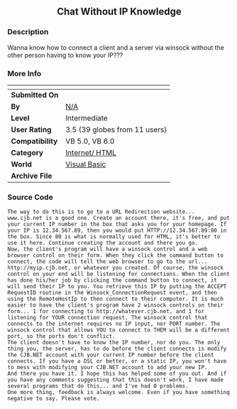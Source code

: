 ﻿<div align="center">

## Chat Without IP Knowledge


</div>

### Description

Wanna know how to connect a client and a server via winsock without the other person having to know your IP???
 
### More Info
 


<span>             |<span>
---                |---
**Submitted On**   |
**By**             |[N/A](https://github.com/Planet-Source-Code/PSCIndex/blob/master/ByAuthor/empty.md)
**Level**          |Intermediate
**User Rating**    |3.5 (39 globes from 11 users)
**Compatibility**  |VB 5\.0, VB 6\.0
**Category**       |[Internet/ HTML](https://github.com/Planet-Source-Code/PSCIndex/blob/master/ByCategory/internet-html__1-34.md)
**World**          |[Visual Basic](https://github.com/Planet-Source-Code/PSCIndex/blob/master/ByWorld/visual-basic.md)
**Archive File**   |[](https://github.com/Planet-Source-Code/chat-without-ip-knowledge__1-11443/archive/master.zip)





### Source Code

```
The way to do this is to go to a URL Redirection website... www.cjb.net is a good one. Create an account there, it's free, and put your current IP number in the box that asks you for your homepage. If your IP is 12.34.567.89, then you would put HTTP://12.34.567.89:80 in the box. Since 80 is what is normally used for HTML, it's better to use it here. Continue creating the account and there you go.
Now, the client's program will have a winsock control and a web browser control on their form. When they click the command button to connect, the code will tell the web browser to go to the url... http://myip.cjb.net, or whatever you created. Of course, the winsock control on your end will be listening for connections. When the client has done his/her job by clicking the command button to connect, it will send their IP to you. You retrieve this IP by putting the ACCEPT RequestID routine in the Winsock_ConnectionRequest event, and then using the RemoteHostIp to then connect to their computer. It is much easier to have the client's program have 2 winsock controls on their form... 1 for connecting to http://whatever.cjb.net, and 1 for listening for YOUR connection request. The winsock control that connects to the internet requires no IP input, nor PORT number. The winsock control that allows YOU to connect to THEM will be a different port, so the ports don't conflict.
The client doesn't have to know the IP number, nor do you. The only thing you, the server, has to do before the client connects is modify the CJB.NET account with your current IP number before the client connects. If you have a DSL or better, or a static IP, you won't have to mess with modifying your CJB.NET account to add your new IP.
And there you have it. I hope this has helped some of you out. And if you have any comments suggesting that this doesn't work, I have made several programs that do this... and I've had 0 problems.
One more thing, feedback is always welcome. Even if you have something negative to say. Please vote.
```

